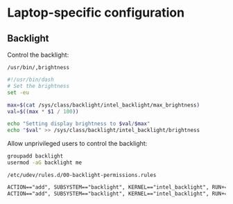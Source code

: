 # Laptop-specific configuration

## Backlight

Control the backlight:

`/usr/bin/,brightness`
```sh
#!/usr/bin/dash
# Set the brightness
set -eu

max=$(cat /sys/class/backlight/intel_backlight/max_brightness)
val=$((max * $1 / 100))

echo "Setting display brightness to $val/$max"
echo "$val" >> /sys/class/backlight/intel_backlight/brightness
```

Allow unprivileged users to control the backlight:

```sh
groupadd backlight
usermod -aG backlight me
```

`/etc/udev/rules.d/00-backlight-permissions.rules`
```txt
ACTION=="add", SUBSYSTEM=="backlight", KERNEL=="intel_backlight", RUN+="/usr/bin/chgrp backlight /sys/class/backlight/intel_backlight/brightness"
ACTION=="add", SUBSYSTEM=="backlight", KERNEL=="intel_backlight", RUN+="/usr/bin/chmod g+w /sys/class/backlight/intel_backlight/brightness"
```
